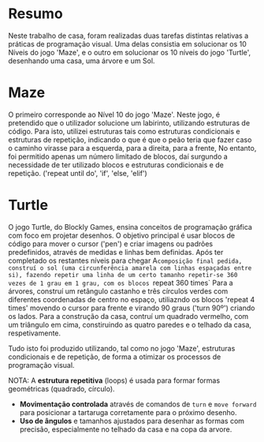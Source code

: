 # Resumo #

Neste trabalho de casa, foram realizadas duas tarefas distintas relativas a práticas de programação visual. 
Uma delas consistia em solucionar os 10 Níveis do jogo 'Maze', e o outro em solucionar os 10 níveis do jogo 'Turtle', desenhando uma casa, uma árvore e um Sol.  

# Maze #
O primeiro corresponde ao Nível 10 do jogo 'Maze'. Neste jogo, é pretendido que o utilizador solucione um labirinto, 
utilizando estruturas de código. 
Para isto, utilizei estruturas tais como estruturas condicionais e estruturas de repetição, indicando o que é que o peão teria que fazer caso o caminho virasse para a esquerda, para a direita, para a frente, 
No entanto, foi permitido apenas um número limitado de blocos, daí surgundo a necessidade de ter utilizado blocos e estruturas condicionais e de repetição. ('repeat until do', 'if', 'else, 'elif')

 # Turtle #
O jogo Turtle, do Blockly Games, ensina conceitos de programação gráfica com foco em projetar desenhos.
O objetivo principal é usar blocos de código para mover o cursor ('pen') e criar imagens ou padrões predefinidos, através de medidas e linhas bem definidas. 
Após ter completado os restantes níveis para chegar A`composição final pedida, 
construí o sol (uma circunferência amarela com linhas espaçadas entre si), fazendo repetir uma linha de um certo tamanho repetir-se 360 vezes de 1 grau em 1 grau, com os blocos `repeat 360 times`
Para a árvores, construí um retângulo castanho e três círculos verdes com diferentes coordenadas de centro no espaço, utiliazndo os blocos 'repeat 4 times' movendo o cursor para frente e virando 90 graus ('turn 90º') criando os lados.
Para a construção da casa, contruí um quadrado vermelho, com um triângulo em cima, constiruindo as quatro paredes e o telhado da casa, respetivamente. 

Tudo isto foi produzido utilizando, tal como no jogo 'Maze', estruturas condicionais e de repetição, de forma a otimizar os processos de programação visual.

NOTA:
A **estrutura repetitiva** (loops) é usada para formar formas geométricas (quadrado, círculo).
- **Movimentação controlada** através de comandos de `turn` e `move forward` para posicionar a tartaruga corretamente para o próximo desenho.
- **Uso de ângulos** e tamanhos ajustados para desenhar as formas com precisão, especialmente no telhado da casa e na copa da arvore.

